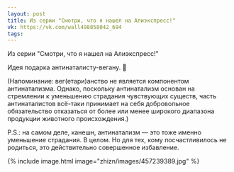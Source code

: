 ```yaml
---
layout: post
title: Из серии "Смотри, что я нашел на Алиэкспресс!"
vk: https://vk.com/wall498858042_694
tags:
---
```

Из серии "Смотри, что я нашел на Алиэкспресс!"

Идея подарка антинаталисту-вегану. 🙂

(Напоминание: вег(етари)анство не является компонентом антинатализма. Однако, поскольку антинатализм основан на стремлении к уменьшению страдания чувствующих существ, часть антинаталистов всё-таки принимает на себя добровольное обязательство отказаться от более или менее широкого диапазона продукции животного происхождения.)

P.S.: на самом деле, канешн, антинатализм — это тоже именно уменьшение страдания. В целом. Но для тех, кому посчастливилось не родиться, это действительно совершенное избавление.

{% include image.html image="zhizn/images/457239389.jpg" %}